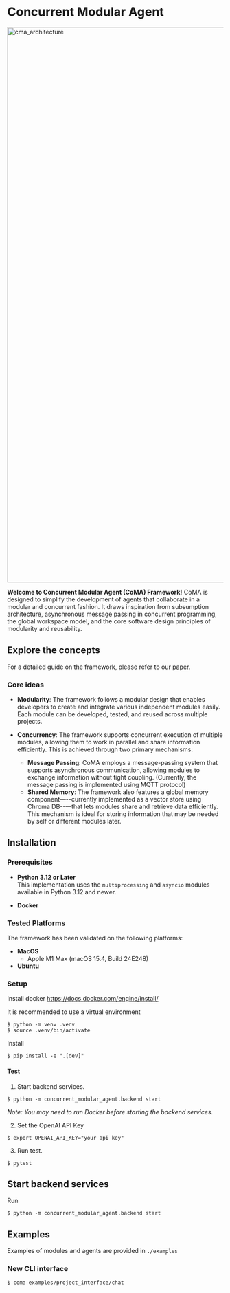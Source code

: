 # Concurrent Modular Agent
<img width="1292" alt="cma_architecture" src="https://github.com/user-attachments/assets/07ba751e-64a9-4e34-805c-0c0ce8ef8512" />

**Welcome to Concurrent Modular Agent (CoMA) Framework!** 
CoMA is designed to simplify the development of agents that collaborate in a modular and concurrent fashion. It draws inspiration from subsumption architecture, asynchronous message passing in concurrent programming, the global workspace model, and the core software design principles of modularity and reusability.

## Explore the concepts
For a detailed guide on the framework, please refer to our [paper](https://www.google.com). 

### Core ideas
- **Modularity**: The framework follows a modular design that enables developers to create and integrate various independent modules easily. Each module can be developed, tested, and reused across multiple projects.

- **Concurrency**: The framework supports concurrent execution of multiple modules, allowing them to work in parallel and share information efficiently. This is achieved through two primary mechanisms:
    - **Message Passing**: CoMA employs a message-passing system that supports asynchronous communication, allowing modules to exchange information without tight coupling. (Currently, the message passing is implemented using MQTT protocol)
    - **Shared Memory**: The framework also features a global memory component—--currently implemented as a vector store using Chroma DB--—that lets modules share and retrieve data efficiently. This mechanism is ideal for storing information that may be needed by self or different modules later.


## Installation

### Prerequisites

- **Python 3.12 or Later**  
  This implementation uses the `multiprocessing` and `asyncio` modules available in Python 3.12 and newer.
  
- **Docker**

### Tested Platforms

The framework has been validated on the following platforms:

- **MacOS**  
  - Apple M1 Max (macOS 15.4, Build 24E248)
- **Ubuntu**

### Setup
Install docker
https://docs.docker.com/engine/install/

It is recommended to use a virtual environment
```console
$ python -m venv .venv
$ source .venv/bin/activate
```

Install 
```console
$ pip install -e ".[dev]"
```

#### Test
1. Start backend services.
```console
$ python -m concurrent_modular_agent.backend start
```
*Note: You may need to run Docker before starting the backend services.*

2. Set the OpenAI API Key
```console
$ export OPENAI_API_KEY="your api key"
```

3. Run test.
```console
$ pytest
```

## Start backend services
Run
```console 
$ python -m concurrent_modular_agent.backend start
```


## Examples
Examples of modules and agents are provided in `./examples`


### New CLI interface

```console
$ coma examples/project_interface/chat
```
